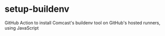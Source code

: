 # setup-buildenv
GitHub Action to install Comcast's buildenv tool on GitHub's hosted runners, using JavaScript 
